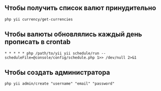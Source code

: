 Чтобы получить список валют принудительно
-------------------

```
php yii currency/get-currencies
```

Чтобы валюты обновлялись каждый день прописать в crontab
-------------------

```
* * * * * php /path/to/yii yii schedule/run --scheduleFile=@console/config/schedule.php 1>> /dev/null 2>&1
```

Чтобы создать администратора
-------------------

```
php yii admin/create "username" "email" "password"
```
